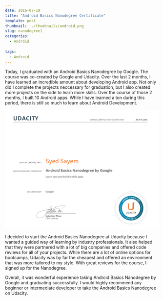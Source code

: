 ```yaml
---
date: 2016-07-19
title: "Android Basics Nanodegree Certificate"
template: post
thumbnail: ../thumbnails/android.png
slug: nanodegree1
categories:
  - Android

tags:
  - Android
---
```


Today, I graduated with an Android Basics Nanodegree by Google. The course was co-created by Google and Udacity. Over the last 2 months, I have learned an incredible amount about developing Android app. Not only did I complete the projects neccessary for graduation, but I also created more projects on the side to learn more skills. Over the course of those 2 months, I built 10 Android apps. While I have learned a ton during this period, there is still so much to learn about Android Development.

![first-screenshot][1]

[1]: ../images/android_basics_certificate.png

I decided to start the Android Basics Nanodegree at Udacity because I wanted a guided way of learning by industry professionals. It also helped that they were partnered with a lot of big companies and offered code reviews for all of your projects. While there are a lot of online options for bootcamps, Udacity was by far the cheapest and offered an environment that was more tailored to my style. With great reviews for the course, I signed up for the Nanodegree.

Overall, it was wonderful experience taking Android Basics Nanodegree by Google and graduating successfully. I would highly recommend any beginner or intermediate developer to take the Android Basics Nanodegree on Udacity.